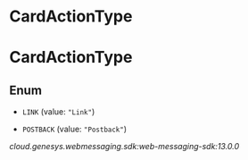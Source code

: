 # CardActionType


# CardActionType

## Enum


* `LINK` (value: `"Link"`)

* `POSTBACK` (value: `"Postback"`)




_cloud.genesys.webmessaging.sdk:web-messaging-sdk:13.0.0_
